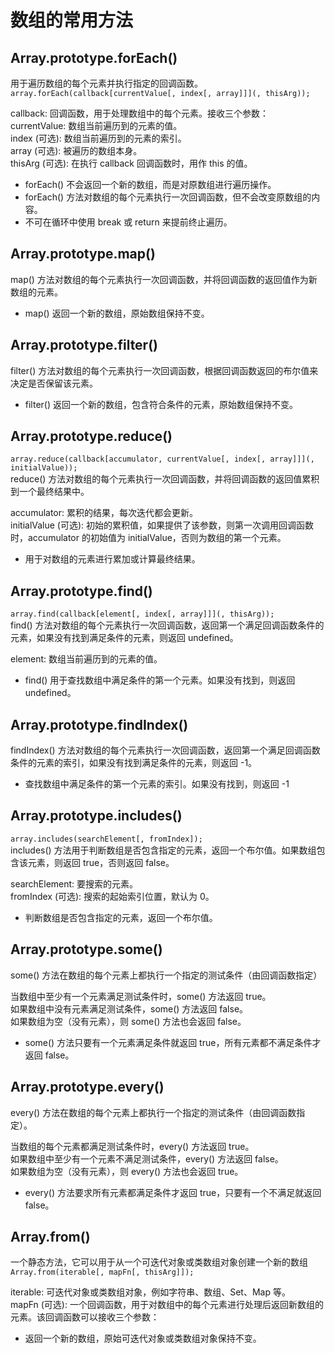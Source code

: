 # 数组的常用方法

## Array.prototype.forEach()
 
用于遍历数组的每个元素并执行指定的回调函数。      
`array.forEach(callback[currentValue[, index[, array]]](, thisArg));` 

callback: 回调函数，用于处理数组中的每个元素。接收三个参数：   
currentValue: 数组当前遍历到的元素的值。   
index (可选): 数组当前遍历到的元素的索引。   
array (可选): 被遍历的数组本身。   
thisArg (可选): 在执行 callback 回调函数时，用作 this 的值。   

-   forEach() 不会返回一个新的数组，而是对原数组进行遍历操作。
-   forEach() 方法对数组的每个元素执行一次回调函数，但不会改变原数组的内容。
-   不可在循环中使用 break 或 return 来提前终止遍历。

## Array.prototype.map()

map() 方法对数组的每个元素执行一次回调函数，并将回调函数的返回值作为新数组的元素。   

-   map() 返回一个新的数组，原始数组保持不变。

## Array.prototype.filter()

filter() 方法对数组的每个元素执行一次回调函数，根据回调函数返回的布尔值来决定是否保留该元素。   

-   filter() 返回一个新的数组，包含符合条件的元素，原始数组保持不变。

## Array.prototype.reduce()

`array.reduce(callback[accumulator, currentValue[, index[, array]]](, initialValue));`    
reduce() 方法对数组的每个元素执行一次回调函数，并将回调函数的返回值累积到一个最终结果中。   

accumulator: 累积的结果，每次迭代都会更新。      
initialValue (可选): 初始的累积值，如果提供了该参数，则第一次调用回调函数时，accumulator 的初始值为 initialValue，否则为数组的第一个元素。   

-   用于对数组的元素进行累加或计算最终结果。

## Array.prototype.find()

`array.find(callback[element[, index[, array]]](, thisArg));`    
find() 方法对数组的每个元素执行一次回调函数，返回第一个满足回调函数条件的元素，如果没有找到满足条件的元素，则返回 undefined。   

element: 数组当前遍历到的元素的值。

-   find() 用于查找数组中满足条件的第一个元素。如果没有找到，则返回 undefined。

## Array.prototype.findIndex()

findIndex() 方法对数组的每个元素执行一次回调函数，返回第一个满足回调函数条件的元素的索引，如果没有找到满足条件的元素，则返回 -1。   

-   查找数组中满足条件的第一个元素的索引。如果没有找到，则返回 -1

## Array.prototype.includes()

`array.includes(searchElement[, fromIndex]);`    
includes() 方法用于判断数组是否包含指定的元素，返回一个布尔值。如果数组包含该元素，则返回 true，否则返回 false。   

searchElement: 要搜索的元素。    
fromIndex (可选): 搜索的起始索引位置，默认为 0。    

-   判断数组是否包含指定的元素，返回一个布尔值。

## Array.prototype.some()

some() 方法在数组的每个元素上都执行一个指定的测试条件（由回调函数指定）

当数组中至少有一个元素满足测试条件时，some() 方法返回 true。   
如果数组中没有元素满足测试条件，some() 方法返回 false。    
如果数组为空（没有元素），则 some() 方法也会返回 false。    

-   some() 方法只要有一个元素满足条件就返回 true，所有元素都不满足条件才返回 false。

## Array.prototype.every()

every() 方法在数组的每个元素上都执行一个指定的测试条件（由回调函数指定）。

当数组的每个元素都满足测试条件时，every() 方法返回 true。    
如果数组中至少有一个元素不满足测试条件，every() 方法返回 false。    
如果数组为空（没有元素），则 every() 方法也会返回 true。    

-   every() 方法要求所有元素都满足条件才返回 true，只要有一个不满足就返回 false。

## Array.from()

一个静态方法，它可以用于从一个可迭代对象或类数组对象创建一个新的数组    
`Array.from(iterable[, mapFn[, thisArg]]);`    

iterable: 可迭代对象或类数组对象，例如字符串、数组、Set、Map 等。    
mapFn (可选): 一个回调函数，用于对数组中的每个元素进行处理后返回新数组的元素。该回调函数可以接收三个参数：   

-   返回一个新的数组，原始可迭代对象或类数组对象保持不变。
